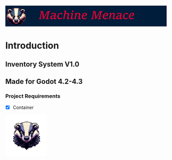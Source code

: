 ![banner](https://github.com/williamjseim/williamjseim/blob/main/Documentation/MarkdownBanner.png)
# Introduction
## Inventory System V1.0
## Made for Godot 4.2-4.3


### Project Requirements
* [x] Container 


![Watermark](https://github.com/williamjseim/williamjseim/blob/main/Documentation/MarkDownWatermark.png)
